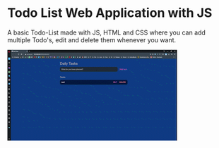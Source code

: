 # Todo List Web Application with JS

A basic Todo-List made with JS, HTML and CSS where you can add multiple Todo's, edit and delete them whenever you want.

![](todo_list.gif)
